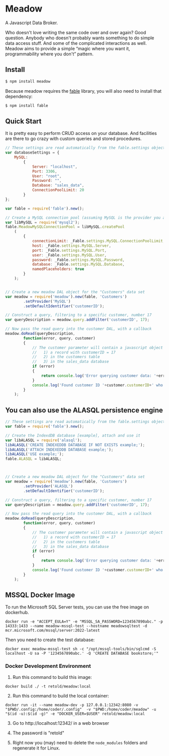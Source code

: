 Meadow
======

A Javascript Data Broker.

Who doesn't love writing the same code over and over again? Good question. Anybody who doesn't probably wants something to do simple data access stuff. And some of the complicated interactions as well. Meadow aims to provide a simple “magic where you want it, programmability where you don't” pattern.

## Install

```sh
$ npm install meadow
```

Because meadow requires the [fable](https://github.com/stevenvelozo/fable) library, you will also need to install that dependency:

```sh
$ npm install fable
```

## Quick Start

It is pretty easy to perform CRUD access on your database.  And facilities are there to go crazy with custom queries and stored procedures.

```js
// These settings are read automatically from the fable.settings object by meadow
var databaseSettings = {
	MySQL:
		{
			Server: "localhost",
			Port: 3306,
			User: "root",
			Password: "",
			Database: "sales_data",
			ConnectionPoolLimit: 20
		}
};

var fable = require('fable').new();

// Create a MySQL connection pool (assuming MySQL is the provider you are using)
var libMySQL = require('mysql2');
fable.MeadowMySQLConnectionPool = libMySQL.createPool
	(
		{
			connectionLimit: _Fable.settings.MySQL.ConnectionPoolLimit,
			host: _Fable.settings.MySQL.Server,
			port: _Fable.settings.MySQL.Port,
			user: _Fable.settings.MySQL.User,
			password: _Fable.settings.MySQL.Password,
			database: _Fable.settings.MySQL.Database,
			namedPlaceholders: true
		}
	);


// Create a new meadow DAL object for the "Customers" data set
var meadow = require('meadow').new(fable, 'Customers')
		.setProvider('MySQL')
		.setDefaultIdentifier('customerID');

// Construct a query, filtering to a specific customer, number 17
var queryDescription = meadow.query.addFilter('customerID', 17);

// Now pass the read query into the customer DAL, with a callback
meadow.doRead(queryDescription,
		function(error, query, customer)
		{
			// The customer parameter will contain a javascript object if there is:
			//   1) a record with customerID = 17
			//   2) in the customers table
			//   3) in the sales_data database
			if (error)
			{
				return console.log('Error querying customer data: '+error);
			}
			console.log('Found customer ID '+customer.customerID+' who is named '+customer.name);
		}
	);
```

## You can also use the ALASQL persistence engine

```js
// These settings are read automatically from the fable.settings object by meadow
var fable = require('fable').new();

// Create the IndexdDB database [example], attach and use it
var libALASQL = require('alasql');
libALASQL('CREATE INDEXEDDB DATABASE IF NOT EXISTS example;');
libALASQL('ATTACH INDEXEDDB DATABASE example;');
libALASQL('USE example;');
fable.ALASQL = libALASQL;



// Create a new meadow DAL object for the "Customers" data set
var meadow = require('meadow').new(fable, 'Customers')
		.setProvider('ALASQL')
		.setDefaultIdentifier('customerID');

// Construct a query, filtering to a specific customer, number 17
var queryDescription = meadow.query.addFilter('customerID', 17);

// Now pass the read query into the customer DAL, with a callback
meadow.doRead(queryDescription,
		function(error, query, customer)
		{
			// The customer parameter will contain a javascript object if there is:
			//   1) a record with customerID = 17
			//   2) in the customers table
			//   3) in the sales_data database
			if (error)
			{
				return console.log('Error querying customer data: '+error);
			}
			console.log('Found customer ID '+customer.customerID+' who is named '+customer.name);
		}
	);
```


## MSSQL Docker Image

To run the Microsoft SQL Server tests, you can use the free image on dockerhub.

```
docker run -e "ACCEPT_EULA=Y" -e "MSSQL_SA_PASSWORD=1234567890abc." -p 14333:1433 --name meadow-mssql-test --hostname meadowsqltest -d mcr.microsoft.com/mssql/server:2022-latest
```

Then you need to create the test database:

```
docker exec meadow-mssql-test sh -c "/opt/mssql-tools/bin/sqlcmd -S localhost -U sa -P '1234567890abc.' -Q 'CREATE DATABASE bookstore;'"
```

### Docker Development Environment


1. Run this command to build this image:
```
docker build ./ -t retold/meadow:local
```

2. Run this command to build the local container:
```
docker run -it --name meadow-dev -p 127.0.0.1:12342:8080 -v "$PWD/.config:/home/coder/.config"  -v "$PWD:/home/coder/meadow" -u "$(id -u):$(id -g)" -e "DOCKER_USER=$USER" retold/meadow:local
```

3. Go to http://localhost:12342/ in a web browser

4. The password is "retold"

5. Right now you (may) need to delete the `node_modules` folders and regenerate it for Linux.